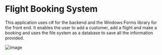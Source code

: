 ﻿# Flight Booking System 
 
 This application uses c# for the backend and the Windows Forms library for the front end.
 It enables the user to add a customer, add a flight and make a booking and uses the file system as a database to save all the information provided.

![image](https://user-images.githubusercontent.com/90214706/206319224-f09f1d3e-36c4-4e41-8881-f187340f36df.png)
